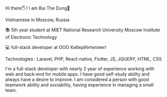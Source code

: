 Hi there🖐! I am Bui The Dung🐻

Vietnamese in Moscow, Russia 

📚 5th year student at MIET National Research University Moscow Institute of Electronic Technology

💻 full-stack developer at ООО КиберИнтеллект

Technologies : Laravel, PHP, React-native, Flutter, JS, JQUERY, HTML, CSS

I'm a full-stack developer with nearly 2 year of experience working with web and back-end for mobile apps. 
I have good self-study ability and always have a desire to improve.
I am considered a person with good teamwork ability and sociability, having experience in managing a small team.


